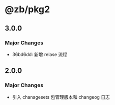# @zb/pkg2

## 3.0.0

### Major Changes

- 36bd6dd: 新增 relase 流程

## 2.0.0

### Major Changes

- 引入 chanagesets 包管理版本和 changeog 日志
